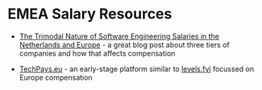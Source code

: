 # EMEA Salary Resources

* [The Trimodal Nature of Software Engineering Salaries in the Netherlands and Europe](https://blog.pragmaticengineer.com/software-engineering-salaries-in-the-netherlands-and-europe/) - a great blog post about three tiers of companies and how that affects compensation

* [TechPays.eu](https://techpays.eu) - an early-stage platform similar to [levels.fyi](https://levels.fyi) focussed on Europe compensation


